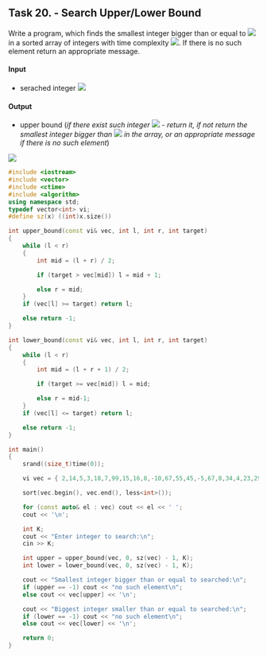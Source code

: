 ## Task 20. - Search Upper/Lower Bound
Write a program, which finds the smallest integer bigger than or equal to <img src="https://latex.codecogs.com/svg.latex?\Large&space;X"> in a sorted array of integers with time complexity <img src="https://latex.codecogs.com/svg.latex?\Large&space;O(log(N))">. If there is no such element return an appropriate message.

#### Input
- serached integer <img src="https://latex.codecogs.com/svg.latex?\Large&space;-10^{16}<X<=10^{16}">
#### Output
- upper bound (*if there exist such integer <img src="https://latex.codecogs.com/svg.latex?\Large&space;X"> - return it, if not return the smallest integer bigger than <img src="https://latex.codecogs.com/svg.latex?\Large&space;X"> in the array, or an appropriate message if there is no such element*)

<img src="https://latex.codecogs.com/svg.latex?\Large&space;\underline{Do{\;}{\;}the{\;}{\;}same{\;}{\;}for{\;}{\;}lower{\;}{\;}bound}">

```cpp
#include <iostream>
#include <vector>
#include <ctime>
#include <algorithm>
using namespace std;
typedef vector<int> vi;
#define sz(x) ((int)x.size())

int upper_bound(const vi& vec, int l, int r, int target)
{
	while (l < r)
	{
		int mid = (l + r) / 2;

		if (target > vec[mid]) l = mid + 1;

		else r = mid;
	}
	if (vec[l] >= target) return l;

	else return -1;
}

int lower_bound(const vi& vec, int l, int r, int target)
{
	while (l < r)
	{
		int mid = (l + r + 1) / 2;

		if (target >= vec[mid]) l = mid;

		else r = mid-1;
	}
	if (vec[l] <= target) return l;

	else return -1;
}

int main()
{
	srand((size_t)time(0));

	vi vec = { 2,14,5,3,18,7,99,15,16,8,-10,67,55,45,-5,67,8,34,4,23,29,9,46,39,13,22 };

	sort(vec.begin(), vec.end(), less<int>());

	for (const auto& el : vec) cout << el << ' ';
	cout << '\n';

	int K;
	cout << "Enter integer to search:\n";
	cin >> K;

	int upper = upper_bound(vec, 0, sz(vec) - 1, K);
	int lower = lower_bound(vec, 0, sz(vec) - 1, K);

	cout << "Smallest integer bigger than or equal to searched:\n";
	if (upper == -1) cout << "no such element\n";
	else cout << vec[upper] << '\n';

	cout << "Biggest integer smaller than or equal to searched:\n";
	if (lower == -1) cout << "no such element\n";
	else cout << vec[lower] << '\n';

	return 0;
}
```
